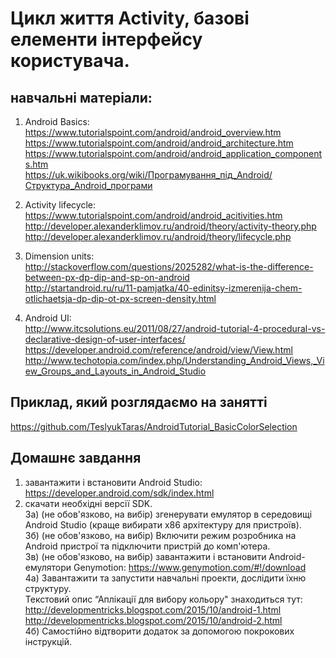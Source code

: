 # Цикл життя Activity, базові елементи інтерфейсу користувача.

## навчальні матеріали:
1) Android Basics:<br> 
https://www.tutorialspoint.com/android/android_overview.htm<br> 
https://www.tutorialspoint.com/android/android_architecture.htm<br> 
https://www.tutorialspoint.com/android/android_application_components.htm<br> 
https://uk.wikibooks.org/wiki/Програмування_під_Android/Структура_Android_програми<br> 

2) Activity lifecycle:<br> 
https://www.tutorialspoint.com/android/android_acitivities.htm<br> 
http://developer.alexanderklimov.ru/android/theory/activity-theory.php<br> 
http://developer.alexanderklimov.ru/android/theory/lifecycle.php<br> 

3) Dimension units:<br> 
http://stackoverflow.com/questions/2025282/what-is-the-difference-between-px-dp-dip-and-sp-on-android<br> 
http://startandroid.ru/ru/11-pamjatka/40-edinitsy-izmerenija-chem-otlichaetsja-dp-dip-ot-px-screen-density.html<br> 

4) Android UI:<br> 
http://www.itcsolutions.eu/2011/08/27/android-tutorial-4-procedural-vs-declarative-design-of-user-interfaces/<br> 
https://developer.android.com/reference/android/view/View.html<br> 
http://www.techotopia.com/index.php/Understanding_Android_Views,_View_Groups_and_Layouts_in_Android_Studio<br> 

## Приклад, який розглядаємо на занятті
https://github.com/TeslyukTaras/AndroidTutorial_BasicColorSelection<br> 

## Домашнє завдання
1) завантажити і встановити Android Studio: https://developer.android.com/sdk/index.html<br>
2) скачати необхідні версії SDK. <br>
3а) (не обов'язково, на вибір) згенерувати емулятор в середовищі Android Studio (краще вибирати x86 архітектуру для пристроїв).<br>
3б) (не обов'язково, на вибір) Включити режим розробника на Android пристрої та підключити пристрій до комп'ютера.<br>
3в) (не обов'язково, на вибір) завантажити і встановити Android-емулятори Genymotion:
https://www.genymotion.com/#!/download<br>
4а) Завантажити та запустити навчальні проекти, дослідити їхню структуру. <br>
Текстовий опис “Аплікації для вибору кольору" знаходиться тут: 
http://developmentricks.blogspot.com/2015/10/android-1.html<br>
http://developmentricks.blogspot.com/2015/10/android-2.html<br>
4б) Самостійно відтворити додаток за допомогою покрокових інструкцій.<br>
